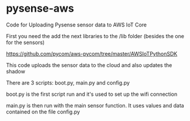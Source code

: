 # pysense-aws
Code for Uploading Pysense sensor data to AWS IoT Core

First you need the add the next libraries to the /lib folder (besides the one for the sensors)

https://github.com/pycom/aws-pycom/tree/master/AWSIoTPythonSDK

This code uploads the sensor data to the cloud and also updates the shadow

There are 3 scripts: boot.py, main.py and config.py

boot.py is the first script run and it's used to set up the wifi connection

main.py is then run with the main sensor function. It uses values and data contained on the file config.py
